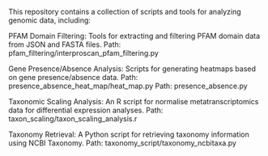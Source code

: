 This repository contains a collection of scripts and tools for analyzing genomic data, including:

PFAM Domain Filtering: Tools for extracting and filtering PFAM domain data from JSON and FASTA files.
Path: pfam_filtering/interproscan_pfam_filtering.py

Gene Presence/Absence Analysis: Scripts for generating heatmaps based on gene presence/absence data.
Path: presence_absence_heat_map/heat_map.py
Path: presence_absence.py

Taxonomic Scaling Analysis: An R script for normalise metatranscriptomics data for differential expression analyses.
Path: taxon_scaling/taxon_scaling_analysis.r

Taxonomy Retrieval: A Python script for retrieving taxonomy information using NCBI Taxonomy.
Path: taxonomy_script/taxonomy_ncbitaxa.py
